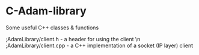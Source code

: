 # C-Adam-library
Some useful C++ classes &amp; functions

;AdamLibrary/client.h - a header for using the client \n
;AdamLibrary/client.cpp - a C++ implementation of a socket (IP layer) client
